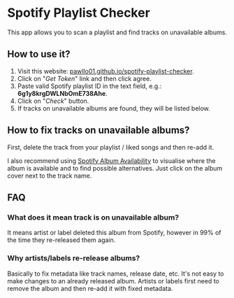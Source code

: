 # Spotify Playlist Checker
This app allows you to scan a playlist and find tracks on unavailable albums.

## How to use it?
1. Visit this website: [pawllo01.github.io/spotify-playlist-checker](https://pawllo01.github.io/spotify-playlist-checker/).
2. Click on "*Get Token*" link and then click agree.
3. Paste valid Spotify playlist ID in the text field, e.g.: **6g1y8krgDWLNbOmE738Ahe**.
4. Click on "*Check*" button.
5. If tracks on unavailable albums are found, they will be listed below.

## How to fix tracks on unavailable albums?
First, delete the track from your playlist / liked songs and then re-add it.

I also recommend using [Spotify Album Availability](https://developer.spotify.com/community/showcase/album-availability/) to visualise where the album is available
and to find possible alternatives. Just click on the album cover next to the track name.

## FAQ

### What does it mean track is on unavailable album?
It means artist or label deleted this album from Spotify, however in 99% of the time they re-released them again.

### Why artists/labels re-release albums?
Basically to fix metadata like track names, release date, etc.
It's not easy to make changes to an already released album. Artists or labels first need to remove the album and then re-add it with fixed metadata.
